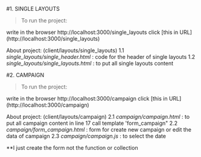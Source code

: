 #1. SINGLE LAYOUTS

>To run the project:

 write in the browser http://localhost:3000/single_layouts
 click [this in URL] (http://localhost:3000/single_layouts)

About project:
(client/layouts/single_layouts)
   1.1 *single_layouts/single_header.html* : code for the header of single layouts
   1.2 *single_layouts/single_layouts.html* : to put all single layouts content

#2. CAMPAIGN

>To run the project:

 write in the browser http://localhost:3000/campaign
 click [this in URL] (http://localhost:3000/campaign)

About project:
(client/layouts/campaign)
   2.1 *campaign/campaign.html* : to put all campaign content
       in line 17 call template 'form_campaign"
   2.2 *campaign/form_campaign.html* : form for create new campaign or edit the data of campaign
   2.3 *campaign/campaign.js* : to select the date


**I just create the form not the function or collection